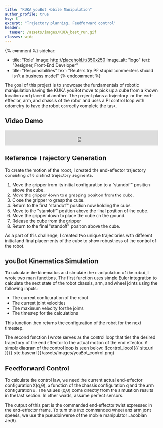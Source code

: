 ```yaml
---
title: "KUKA youBot Mobile Manipulation"
author_profile: true
key: 5
excerpt: "Trajectory planning, Feedforward control"
header:
  teaser: /assets/images/KUKA_best_run.gif
classes: wide
---
```


{% comment %} 
sidebar:
  - title: "Role"
    image: http://placehold.it/350x250
    image_alt: "logo"
    text: "Designer, Front-End Developer"
  - title: "Responsibilities"
    text: "Reuters try PR stupid commenters should isn't a business model"
{% endcomment %} 

The goal of this project is to showcase the fundamentals of robotic manipulation having the KUKA youBot move to pick up a cube from a known location and place it at another. The project plans a trajectory for the end-effector, arm, and chassis of the robot and uses a PI control loop with odometry to have the robot correctly complete the task. 

## Video Demo
<iframe
    width="100%"
    height="50px"
    src="https://www.youtube.com/embed/UkNCx6J6GJc"
    frameborder="0"
    allow="autoplay; encrypted-media"
    allowfullscreen
>
</iframe>

## Reference Trajectory Generation
To create the motion of the robot, I created the end-effector trajectory consisting of 8 distinct trajectory segments:
  1. Move the gripper from its initial configuration to a "standoff" position above the cube.
  2. Move the gripper down to a grasping position from the cube.
  3. Close the gripper to grasp the cube.
  4. Return to the first "standoff" position now holding the cube.
  5. Move to the "standoff" position above the final position of the cube.
  6. Move the gripper down to place the cube on the ground.
  7. Release the cube from the gripper.
  8. Return to the final "standoff" position above the cube.

As a part of this challenge, I created two unique trajectories with different initial and final placements of the cube to show robustness of the control of the robot.

## youBot Kinematics Simulation
To calculate the kinematics and simulate the manipulation of the robot, I wrote two main functions. The first function uses simple Euler integration to calculate the next state of the robot chassis, arm, and wheel joints using the following inputs:
- The current configuration of the robot
- The current joint velocities
- The maximum velocity for the joints
- The timestep for the calculations

 This function then returns the configuration of the robot for the next timestep.

The second function I wrote serves as the control loop that ties the desired trajectory of the end effector to the actual motion of the end effector. A simple diagram of the control loop is seen below:
![control_loop]({{ site.url }}{{ site.baseurl }}/assets/images/youBot_control.png)

## Feedforward Control
To calculate the control law, we need the current actual end-effector configuration X(q,θ), a function of the chassis configuration q and the arm configuration θ. The values (q,θ) come directly from the simulation results in the last section. In other words, assume perfect sensors.

The output of this part is the commanded end-effector twist expressed in the end-effector frame. To turn this into commanded wheel and arm joint speeds, we use the pseudoinverse of the mobile manipulator Jacobian Je(θ). 

<!-- ## Source code
[Github repo](https://github.com/hang-yin/Mobile_Manipulation) -->